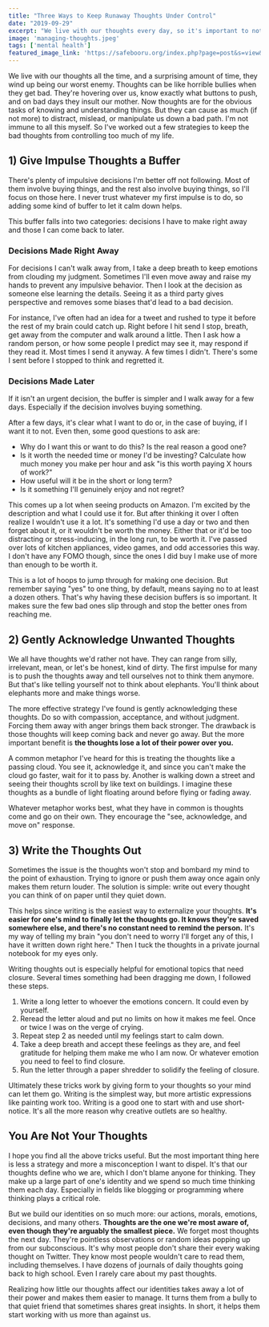 ```yaml
---
title: "Three Ways to Keep Runaway Thoughts Under Control"
date: "2019-09-29"
excerpt: "We live with our thoughts every day, so it's important to not let them drive us down a wrong path."
image: 'managing-thoughts.jpeg'
tags: ['mental health']
featured_image_link: 'https://safebooru.org/index.php?page=post&s=view&id=2554146'
---
```


We live with our thoughts all the time, and a surprising amount of time, they wind up being our worst enemy. Thoughts can be like horrible bullies when they get bad. They're hovering over us, know exactly what buttons to push, and on bad days they insult our mother. Now thoughts are for the obvious tasks of knowing and understanding things. But they can cause as much (if not more) to distract, mislead, or manipulate us down a bad path.
I'm not immune to all this myself. So I've worked out a few strategies to keep the bad thoughts from controlling too much of my life.

## 1) Give Impulse Thoughts a Buffer

There's plenty of impulsive decisions I'm better off not following. Most of them involve buying things, and the rest also involve buying things, so I'll focus on those here. I never trust whatever my first impulse is to do, so adding some kind of buffer to let it calm down helps.

This buffer falls into two categories: decisions I have to make right away and those I can come back to later.

### Decisions Made Right Away

For decisions I can't walk away from, I take a deep breath to keep emotions from clouding my judgment. Sometimes I'll even move away and raise my hands to prevent any impulsive behavior. Then I look at the decision as someone else learning the details. Seeing it as a third party gives perspective and removes some biases that'd lead to a bad decision.

For instance, I've often had an idea for a tweet and rushed to type it before the rest of my brain could catch up. Right before I hit send I stop, breath, get away from the computer and walk around a little. Then I ask how a random person, or how some people I predict may see it, may respond if they read it. Most times I send it anyway. A few times I didn't. There's some I sent before I stopped to think and regretted it.

### Decisions Made Later

If it isn't an urgent decision, the buffer is simpler and I walk away for a few days. Especially if the decision involves buying something.

After a few days, it's clear what I want to do or, in the case of buying, if I want it to not. Even then, some good questions to ask are:

* Why do I want this or want to do this? Is the real reason a good one?
* Is it worth the needed time or money I'd be investing? Calculate how much money you make per hour and ask "is this worth paying X hours of work?"
* How useful will it be in the short or long term?
* Is it something I'll genuinely enjoy and not regret?

This comes up a lot when seeing products on Amazon. I'm excited by the description and what I could use it for. But after thinking it over I often realize I wouldn't use it a lot. It's something I'd use a day or two and then forget about it, or it wouldn't be worth the money. Either that or it'd be too distracting or stress-inducing, in the long run, to be worth it. I've passed over lots of kitchen appliances, video games, and odd accessories this way. I don't have any FOMO though, since the ones I did buy I make use of more than enough to be worth it.

This is a lot of hoops to jump through for making one decision. But remember saying "yes" to one thing, by default, means saying no to at least a dozen others. That's why having these decision buffers is so important. It makes sure the few bad ones slip through and stop the better ones from reaching me.

## 2) Gently Acknowledge Unwanted Thoughts

We all have thoughts we'd rather not have. They can range from silly, irrelevant, mean, or let's be honest, kind of dirty. The first impulse for many is to push the thoughts away and tell ourselves not to think them anymore. But that's like telling yourself not to think about elephants. You'll think about elephants more and make things worse.

The more effective strategy I've found is gently acknowledging these thoughts. Do so with compassion, acceptance, and without judgment. Forcing them away with anger brings them back stronger. The drawback is those thoughts will keep coming back and never go away. But the more important benefit is **the thoughts lose a lot of their power over you.**

A common metaphor I've heard for this is treating the thoughts like a passing cloud. You see it, acknowledge it, and since you can't make the cloud go faster, wait for it to pass by. Another is walking down a street and seeing their thoughts scroll by like text on buildings. I imagine these thoughts as a bundle of light floating around before flying or fading away.

Whatever metaphor works best, what they have in common is thoughts come and go on their own. They encourage the "see, acknowledge, and move on" response.

## 3) Write the Thoughts Out

Sometimes the issue is the thoughts won't stop and bombard my mind to the point of exhaustion. Trying to ignore or push them away once again only makes them return louder. The solution is simple: write out every thought you can think of on paper until they quiet down.

This helps since writing is the easiest way to externalize your thoughts. **It's easier for one's mind to finally let the thoughts go. It knows they're saved somewhere else, and there's no constant need to remind the person.** It's my way of telling my brain "you don't need to worry I'll forget any of this, I have it written down right here." Then I tuck the thoughts in a private journal notebook for my eyes only.

Writing thoughts out is especially helpful for emotional topics that need closure. Several times something had been dragging me down, I followed these steps.

1. Write a long letter to whoever the emotions concern. It could even by yourself.
2. Reread the letter aloud and put no limits on how it makes me feel. Once or twice I was on the verge of crying.
3. Repeat step 2 as needed until my feelings start to calm down.
4. Take a deep breath and accept these feelings as they are, and feel gratitude for helping them make me who I am now. Or whatever emotion you need to feel to find closure.
5. Run the letter through a paper shredder to solidify the feeling of closure.

Ultimately these tricks work by giving form to your thoughts so your mind can let them go. Writing is the simplest way, but more artistic expressions like painting work too. Writing is a good one to start with and use short-notice. It's all the more reason why creative outlets are so healthy.

## You Are Not Your Thoughts

I hope you find all the above tricks useful. But the most important thing here is less a strategy and more a misconception I want to dispel. It's that our thoughts define who we are, which I don't blame anyone for thinking. They make up a large part of one's identity and we spend so much time thinking them each day. Especially in fields like blogging or programming where thinking plays a critical role.

But we build our identities on so much more: our actions, morals, emotions, decisions, and many others. **Thoughts are the one we're most aware of, even though they're arguably the smallest piece.** We forget most thoughts the next day. They're pointless observations or random ideas popping up from our subconscious. It's why most people don't share their every waking thought on Twitter. They know most people wouldn't care to read them, including themselves. I have dozens of journals of daily thoughts going back to high school. Even I rarely care about my past thoughts.

Realizing how little our thoughts affect our identities takes away a lot of their power and makes them easier to manage. It turns them from a bully to that quiet friend that sometimes shares great insights. In short, it helps them start working with us more than against us.
